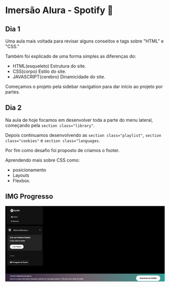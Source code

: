 # Imersão Alura - Spotify 🎵

## Dia 1
Uma aula mais voltada para revisar alguns conseitos e tags sobre "HTML" e "CSS."

Também foi explicado de uma forma simples as diferenças do: 
- HTML(esqueleto) 
Estrutura do site.
- CSS(corpo)
Estilo do site. 
- JAVASCRIPT(cerebro)
Dinamicidade do site.

Começamos o projeto pela sidebar navigation para dar início ao projeto por partes.

## Dia 2
Na aula de hoje focamos em desenvolver toda a parte do menu lateral, começando pela `section class="library"`.

Depois continuamos desenvolvendo as `section class="playlist"`, `section class="cookies"` e `section class="languages`.

Por fim como desafio foi proposto de criamos o footer.

Aprendendo mais sobre CSS como:
- posicionamento
- Layouts 
- Flexbox.

## IMG Progresso
![alt text](image.png)